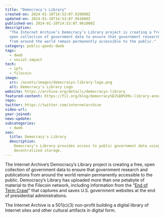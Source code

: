 ```yaml
---
title: "Democracy's Library"
created-on: 2024-01-10T14:53:07.920000Z
updated-on: 2024-01-10T14:53:07.941000Z
published-on: 2024-01-10T14:53:07.961000Z
description:
  "The Internet Archive’s Democracy’s Library project is creating a free,
  open collection of government data to ensure that government research and publications
  from around the world remain permanently accessible to the public."
category: public-goods-dweb
tags:
  - dweb
  - social-impact
tech:
  - ipfs
  - filecoin
image:
  src: /assets/images/democracys-library-logo.png
  alt: Democracy's Library Logo
website: https://archive.org/details/democracys-library
featured-content: https://fil.org/blog/democracy%E2%80%99s-library-announces-more-than-a-petabyte-of-government-data-uploaded-to-the-filecoin-network/
repo:
twitter: https://twitter.com/internetarchive
video-url:
year-joined:
news-update:
subcategories:
  - dweb
seo:
  title: Democracy's Library
  description:
    Democracy's Library provides access to public government data using
    decentralized storage.
---
```


The Internet Archive’s Democracy’s Library project is creating a free, open collection of government data to ensure that government research and publications from around the world remain permanently accessible to the public. Democracy’s Library has uploaded more than one petabyte of material to the Filecoin network, including information from the “[End of Term Crawl](https://eotarchive.org/)” that captures and saves U.S. government websites at the end of presidential administrations.

The Internet Archive is a 501(c)(3) non-profit building a digital library of Internet sites and other cultural artifacts in digital form.
